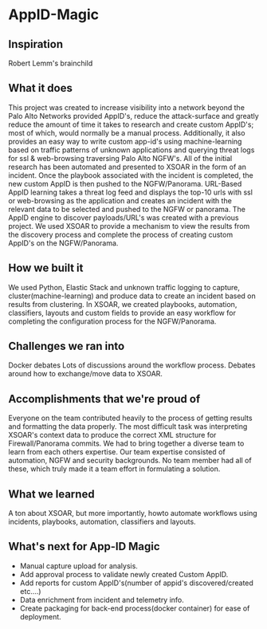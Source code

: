 # AppID-Magic
## Inspiration
Robert Lemm's brainchild

## What it does
This project was created to increase visibility into a network beyond the Palo Alto Networks provided AppID's, reduce the attack-surface and greatly reduce the amount of time it takes to research and create custom AppID's; most of which, would normally be a manual process.  Additionally, it also provides an easy way to write custom app-id's using machine-learning based on traffic patterns of unknown applications and querying threat logs for ssl & web-browsing traversing Palo Alto NGFW's.  All of the initial research has been automated and presented to XSOAR in the form of an incident.  Once the playbook associated with the incident is completed, the new custom AppID is then pushed to the NGFW/Panorama.  URL-Based AppID learning takes a threat log feed and displays the top-10 urls with ssl or web-browsing as the application and creates an incident with the relevant data to be selected and pushed to the NGFW or panorama.  The AppID engine to discover payloads/URL's was created with a previous project.  We used XSOAR to provide a mechanism to view the results from the discovery process and complete the process of creating custom AppID's on the NGFW/Panorama.

## How we built it
We used Python, Elastic Stack and unknown traffic logging to capture, cluster(machine-learning) and produce data to create an incident based on results from clustering.  In XSOAR, we created playbooks, automation, classifiers, layouts and custom fields to provide an easy workflow for completing the configuration process for the NGFW/Panorama.

## Challenges we ran into
Docker debates
Lots of discussions around the workflow process.
Debates around how to exchange/move data to XSOAR.


## Accomplishments that we're proud of
Everyone on the team contributed heavily to the process of getting results and formatting the data properly.  The most difficult task was interpreting XSOAR's context data to produce the correct XML structure for Firewall/Panorama commits.  We had to bring together a diverse team to learn from each others expertise.  Our team expertise consisted of automation, NGFW and security backgrounds.  No team member had all of these, which truly made it a team effort in formulating a solution.

## What we learned
A ton about XSOAR, but more importantly, howto automate workflows using incidents, playbooks, automation, classifiers and layouts.
## What's next for App-ID Magic
 -  Manual capture upload for analysis.
 - Add approval process to validate newly created Custom AppID.
 - Add reports for custom AppID's(number of appid's discovered/created etc....)
 - Data enrichment from incident and telemetry info.
 - Create packaging for back-end process(docker container) for ease of deployment.
